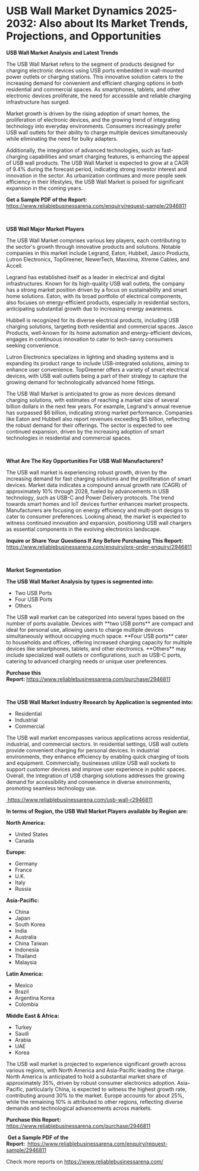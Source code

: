 <p><h1>USB Wall Market Dynamics 2025-2032: Also about Its Market Trends, Projections, and Opportunities</h1></p><p><strong>USB Wall Market Analysis and Latest Trends</strong></p>
<p><p>The USB Wall Market refers to the segment of products designed for charging electronic devices using USB ports embedded in wall-mounted power outlets or charging stations. This innovative solution caters to the increasing demand for convenient and efficient charging options in both residential and commercial spaces. As smartphones, tablets, and other electronic devices proliferate, the need for accessible and reliable charging infrastructure has surged.</p><p>Market growth is driven by the rising adoption of smart homes, the proliferation of electronic devices, and the growing trend of integrating technology into everyday environments. Consumers increasingly prefer USB wall outlets for their ability to charge multiple devices simultaneously while eliminating the need for bulky adapters. </p><p>Additionally, the integration of advanced technologies, such as fast-charging capabilities and smart charging features, is enhancing the appeal of USB wall products. The USB Wall Market is expected to grow at a CAGR of 9.4% during the forecast period, indicating strong investor interest and innovation in the sector. As urbanization continues and more people seek efficiency in their lifestyles, the USB Wall Market is poised for significant expansion in the coming years.</p></p>
<p><strong>Get a Sample PDF of the Report:&nbsp;</strong> <a href="https://www.reliablebusinessarena.com/enquiry/request-sample/2946811?utm_campaign=2805&utm_medium=2&utm_source=Github&utm_content=ia&utm_term=12032025&utm_id=usb-wall">https://www.reliablebusinessarena.com/enquiry/request-sample/2946811</a></p>
<p>&nbsp;</p>
<p><strong>USB Wall Major Market Players</strong></p>
<p><p>The USB Wall Market comprises various key players, each contributing to the sector's growth through innovative products and solutions. Notable companies in this market include Legrand, Eaton, Hubbell, Jasco Products, Lutron Electronics, TopGreener, NewerTech, Maxxima, Xtreme Cables, and Accell.</p><p>Legrand has established itself as a leader in electrical and digital infrastructures. Known for its high-quality USB wall outlets, the company has a strong market position driven by a focus on sustainability and smart home solutions. Eaton, with its broad portfolio of electrical components, also focuses on energy-efficient products, especially in residential sectors, anticipating substantial growth due to increasing energy awareness.</p><p>Hubbell is recognized for its diverse electrical products, including USB charging solutions, targeting both residential and commercial spaces. Jasco Products, well-known for its home automation and energy-efficient devices, engages in continuous innovation to cater to tech-savvy consumers seeking convenience.</p><p>Lutron Electronics specializes in lighting and shading systems and is expanding its product range to include USB-integrated solutions, aiming to enhance user convenience. TopGreener offers a variety of smart electrical devices, with USB wall outlets being a part of their strategy to capture the growing demand for technologically advanced home fittings.</p><p>The USB Wall Market is anticipated to grow as more devices demand charging solutions, with estimates of reaching a market size of several billion dollars in the next few years. For example, Legrand's annual revenue has surpassed $6 billion, indicating strong market performance. Companies like Eaton and Hubbell also report revenues exceeding $5 billion, reflecting the robust demand for their offerings. The sector is expected to see continued expansion, driven by the increasing adoption of smart technologies in residential and commercial spaces.</p></p>
<p>&nbsp;</p>
<p><strong>What Are The Key Opportunities For USB Wall Manufacturers?</strong></p>
<p><p>The USB wall market is experiencing robust growth, driven by the increasing demand for fast charging solutions and the proliferation of smart devices. Market data indicates a compound annual growth rate (CAGR) of approximately 10% through 2028, fueled by advancements in USB technology, such as USB-C and Power Delivery protocols. The trend towards smart homes and IoT devices further enhances market prospects. Manufacturers are focusing on energy efficiency and multi-port designs to cater to consumer preferences. Looking ahead, the market is expected to witness continued innovation and expansion, positioning USB wall chargers as essential components in the evolving electronics landscape.</p></p>
<p><strong>Inquire or Share Your Questions If Any Before Purchasing This Report:</strong> <a href="https://www.reliablebusinessarena.com/enquiry/pre-order-enquiry/2946811?utm_campaign=2805&utm_medium=2&utm_source=Github&utm_content=ia&utm_term=12032025&utm_id=usb-wall">https://www.reliablebusinessarena.com/enquiry/pre-order-enquiry/2946811</a></p>
<p>&nbsp;</p>
<p><strong>Market Segmentation</strong></p>
<p><strong>The USB Wall Market Analysis by types is segmented into:</strong></p>
<p><ul><li>Two USB Ports</li><li>Four USB Ports</li><li>Others</li></ul></p>
<p><p>The USB wall market can be categorized into several types based on the number of ports available. Devices with **two USB ports** are compact and ideal for personal use, allowing users to charge multiple devices simultaneously without occupying much space. **Four USB ports** cater to households and offices, offering increased charging capacity for multiple devices like smartphones, tablets, and other electronics. **Others** may include specialized wall outlets or configurations, such as USB-C ports, catering to advanced charging needs or unique user preferences.</p></p>
<p><strong>Purchase this Report:&nbsp;</strong><a href="https://www.reliablebusinessarena.com/purchase/2946811?utm_campaign=2805&utm_medium=2&utm_source=Github&utm_content=ia&utm_term=12032025&utm_id=usb-wall">https://www.reliablebusinessarena.com/purchase/2946811</a></p>
<p>&nbsp;</p>
<p><strong>The USB Wall Market Industry Research by Application is segmented into:</strong></p>
<p><ul><li>Residential</li><li>Industrial</li><li>Commercial</li></ul></p>
<p><p>The USB wall market encompasses various applications across residential, industrial, and commercial sectors. In residential settings, USB wall outlets provide convenient charging for personal devices. In industrial environments, they enhance efficiency by enabling quick charging of tools and equipment. Commercially, businesses utilize USB wall sockets to support customer devices and improve user experience in public spaces. Overall, the integration of USB charging solutions addresses the growing demand for accessibility and convenience in diverse environments, promoting seamless technology use.</p></p>
<p><a href="https://www.reliablebusinessarena.com/usb-wall-r2946811?utm_campaign=2805&utm_medium=2&utm_source=Github&utm_content=ia&utm_term=12032025&utm_id=usb-wall">&nbsp;https://www.reliablebusinessarena.com/usb-wall-r2946811</a></p>
<p><strong>In terms of Region, the USB Wall Market Players available by Region are:</strong></p>
<p>
    <p> <strong> North America: </strong>
        <ul>
            <li>United States</li>
            <li>Canada</li>
        </ul>
        </p> 
    <p> <strong> Europe: </strong>
        <ul>
            <li>Germany</li>
            <li>France</li>
            <li>U.K.</li>
            <li>Italy</li>
            <li>Russia</li>
        </ul>
        </p> 
    <p> <strong> Asia-Pacific: </strong>
        <ul>
            <li>China</li>
            <li>Japan</li>
            <li>South Korea</li>
            <li>India</li>
            <li>Australia</li>
            <li>China Taiwan</li>
            <li>Indonesia</li>
            <li>Thailand</li>
            <li>Malaysia</li>
        </ul>
        </p> 
    <p> <strong> Latin America: </strong>
        <ul>
            <li>Mexico</li>
            <li>Brazil</li>
            <li>Argentina Korea</li>
            <li>Colombia</li>
        </ul>
        </p> 
    <p> <strong> Middle East & Africa: </strong>
        <ul>
            <li>Turkey</li>
            <li>Saudi</li>
            <li>Arabia</li>
            <li>UAE</li>
            <li>Korea</li>
        </ul>
    </p>
    </p>
<p><p>The USB wall market is projected to experience significant growth across various regions, with North America and Asia-Pacific leading the charge. North America is anticipated to hold a substantial market share of approximately 35%, driven by robust consumer electronics adoption. Asia-Pacific, particularly China, is expected to witness the highest growth rate, contributing around 30% to the market. Europe accounts for about 25%, while the remaining 10% is attributed to other regions, reflecting diverse demands and technological advancements across markets.</p></p>
<p><strong>Purchase this Report: </strong><a href="https://www.reliablebusinessarena.com/purchase/2946811?utm_campaign=2805&utm_medium=2&utm_source=Github&utm_content=ia&utm_term=12032025&utm_id=usb-wall">https://www.reliablebusinessarena.com/purchase/2946811</a></p>
<p>&nbsp;<strong>Get a Sample PDF of the Report:&nbsp;&nbsp;</strong><a href="https://www.reliablebusinessarena.com/enquiry/request-sample/2946811?utm_campaign=2805&utm_medium=2&utm_source=Github&utm_content=ia&utm_term=12032025&utm_id=usb-wall">https://www.reliablebusinessarena.com/enquiry/request-sample/2946811</a></p>
<p><strong></strong></p>
<p>Check more reports on <a href="https://www.reliablebusinessarena.com/?utm_campaign=2805&utm_medium=2&utm_source=Github&utm_content=ia&utm_term=12032025&utm_id=usb-wall">https://www.reliablebusinessarena.com/</a></p>